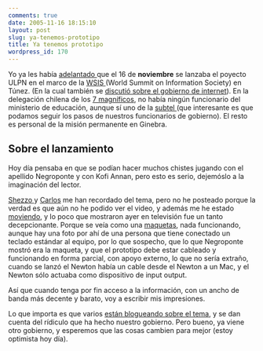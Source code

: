 ```yaml
---
comments: true
date: 2005-11-16 18:15:10
layout: post
slug: ya-tenemos-prototipo
title: Ya tenemos prototipo
wordpress_id: 170
---
```


Yo ya les había [adelantado ](/2005/11/ulpn_2.html) que el 16 de **noviembre** se lanzaba el poyecto ULPN en el marco de la [WSIS ](http://www.itu.int/wsis/tunis/)(World Summit on Information Society) en Túnez. (En la cual también se [discutió sobre el gobierno de internet](http://cdp.blogsome.com/2005/11/16/la-batalla-que-no-fue/)). En la delegación chilena de los [7 magníficos](http://www.itu.int/wsis/participation/prepcom3/org_detail.asp?ID=916), no había ningún funcionario del ministerio de educación, aunque sí uno de la [subtel ](http://www.itu.int/wsis/participation/prepcom3/del_detail.asp?ID=96027#rep)(que interesante es que podamos seguir los pasos de nuestros funcionarios de gobierno). El resto es personal de la misión permanente en Ginebra.

## Sobre el lanzamiento

Hoy día pensaba en que se podían hacer muchos chistes jugando con el apellido Negroponte y con Kofi Annan, pero esto es serio, dejemóslo a la imaginación del lector.

[Shezzo ](http://nerdpride.org/blog/?p=26)y [Carlos](http://cdp.blogsome.com/2005/11/17/video-laptop-de-us100/) me han recordado del tema, pero no he posteado porque la verdad es que aún no he podido ver el video, y además me he estado [moviendo](http://www.lnds.net/2005/11/movilidad.html), y lo poco que mostraron ayer en televisión fue un tanto decepcionante. Porque se veía como una [maquetas](http://www.fayerwayer.com/archivo/2005/11/lanzan_prototip.php), nada funcionando, aunque hay una foto por ahí de una persona que tiene conectado un teclado estándar al equipo, por lo que sospecho, que lo que Negroponte mostró era la maqueta, y que el prototipo debe estar cableado y funcionando en forma parcial, con apoyo externo, lo que no sería extraño, cuando se lanzó el Newton había un cable desde el Newton a un Mac, y el Newton sólo actuaba como dispositivo de input output.

Así que cuando tenga por fin acceso a la información, con un ancho de banda más decente y barato, voy a escribir mis impresiones.

Lo que importa es que varios [están blogueando sobre el tema](http://blog.monkymotion.com/?p=70), y se dan cuenta del rídiculo que ha hecho nuestro gobierno. Pero bueno, ya viene otro gobierno, y esperemos que las cosas cambien para mejor (estoy optimista hoy día).



